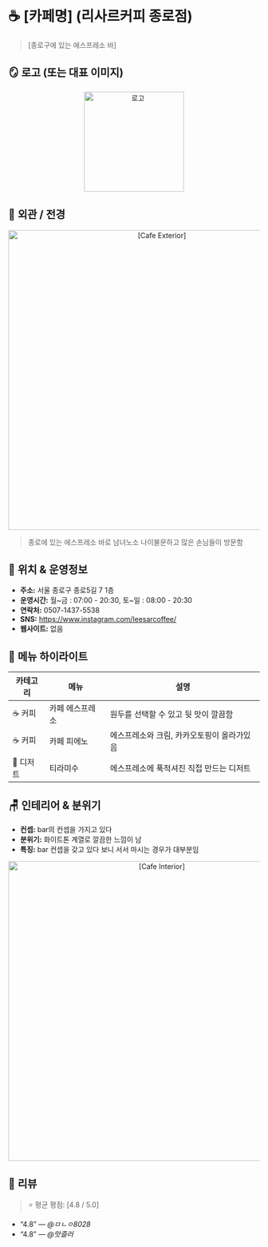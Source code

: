 # ☕ [카페명] (리사르커피 종로점)

> [종로구에 있는 에스프레소 바]

## 🪞 로고 (또는 대표 이미지)


<p align="center">
  <img src="https://search.pstatic.net/common/?autoRotate=true&type=w560_sharpen&src=https%3A%2F%2Fldb-phinf.pstatic.net%2F20220716_65%2F1657965821673Tigws_JPEG%2F1657965275981-1.jpg" alt="로고" width="200"/>
</p>

## 🌇 외관 / 전경

<p align="center">
  <img src="https://search.pstatic.net/common/?src=https%3A%2F%2Fblogfiles.pstatic.net%2FMjAyNTA3MDRfMjAg%2FMDAxNzUxNTk3NzcxNzQy.gVxmMf9Tc88MfV7osDvcZsoFCAdcBKzcsxQM0d_iBQAg.mRVHjm-DgZQbQo6jo7qxEsZSYULWEPKkU_BirNFhMQkg.JPEG%2F900%EF%BC%BF20250704%EF%BC%BF111432.jpg%2F900x1200" alt="[Cafe Exterior]" width="600"/>
</p>

> 종로에 있는 에스프레소 바로 남녀노소 나이불문하고 많은 손님들이 방문함

## 📍 위치 & 운영정보

- **주소:** 서울 종로구 종로5길 7 1층
- **운영시간:** 월~금 : 07:00 - 20:30, 토~일 : 08:00 - 20:30
- **연락처:** 0507-1437-5538
- **SNS:** https://www.instagram.com/leesarcoffee/
- **웹사이트:** 없음

## 🍰 메뉴 하이라이트

| 카테고리 | 메뉴 | 설명 |
|-----------|--------|------|
| ☕ 커피 | 카페 에스프레소 | 원두를 선택할 수 있고 뒷 맛이 깔끔함 |
| ☕ 커피 | 카페 피에노 | 에스프레소와 크림, 카카오토핑이 올라가있음 |
| 🍮 디저트 | 티라미수 | 에스프레소에 푹적셔진 직접 만드는 디저트 |

## 🪑 인테리어 & 분위기

- **컨셉:** bar의 컨셉을 가지고 있다
- **분위기:** 화이트톤 계열로 깔끔한 느낌이 남
- **특징:** bar 컨셉을 갖고 있다 보니 서서 마시는 경우가 대부분임

<p align="center">
  <img src="https://search.pstatic.net/common/?src=https%3A%2F%2Fblogfiles.pstatic.net%2FMjAyNTA1MDlfMTQ4%2FMDAxNzQ2NzkxNDg0MzY5.E25lNGnnOV6HC5hqC6lYqCaDIJk02lrbGZQ5JeBhrM4g.OFP5vsLDDqZnbkbCTeT8TC5Tao3wXHw6EdZ4PKP2xKwg.JPEG%2FKakaoTalk_20250305_230427013_26_copy.JPG%2F600x743" alt="[Cafe Interior]" width="600"/>
</p>

## 📝 리뷰

> ⭐ 평균 평점: [4.8 / 5.0]

- “4.8” — *@ㅁㄴㅇ8028*  
- “4.8” — *@맛즐러*  